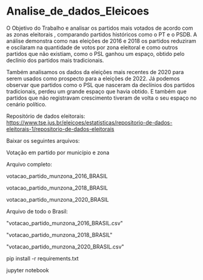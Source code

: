 # Analise_de_dados_Eleicoes
 O Objetivo do Trabalho e analisar os partidos mais votados de acordo com as zonas eleitorais , comparando partidos históricos como o PT e o PSDB.
 A análise demonstra como nas  eleições de 2016 e 2018 os partidos reduziram e oscilaram na quantidade de votos por zona eleitoral e como outros partidos que não existiam, como o PSL ganhou um espaço, obtido pelo declínio dos partidos mais tradicionais. <p>Também analisamos os dados da eleições mais recentes de 2020 para serem usados como prospecto para a eleições de 2022. Já podemos observar que partidos como o PSL que nasceram da declínios dos partidos tradicionais, perdeu um grande espaço que havia obtido. E também que partidos que não registravam crescimento  tiveram de volta o seu espaço no cenário político. <p>
 
Repositório de dados eleitorais: https://www.tse.jus.br/eleicoes/estatisticas/repositorio-de-dados-eleitorais-1/repositorio-de-dados-eleitorais

Baixar os seguintes arquivos:

Votação em partido por município e zona 

Arquivo completo: 

votacao_partido_munzona_2016_BRASIL

votacao_partido_munzona_2018_BRASIL

votacao_partido_munzona_2020_BRASIL

Arquivo de todo o Brasil: 

"votacao_partido_munzona_2016_BRASIL.csv"

"votacao_partido_munzona_2018_BRASIL"

"votacao_partido_munzona_2020_BRASIL.csv"


pip install -r requirements.txt

jupyter notebook

